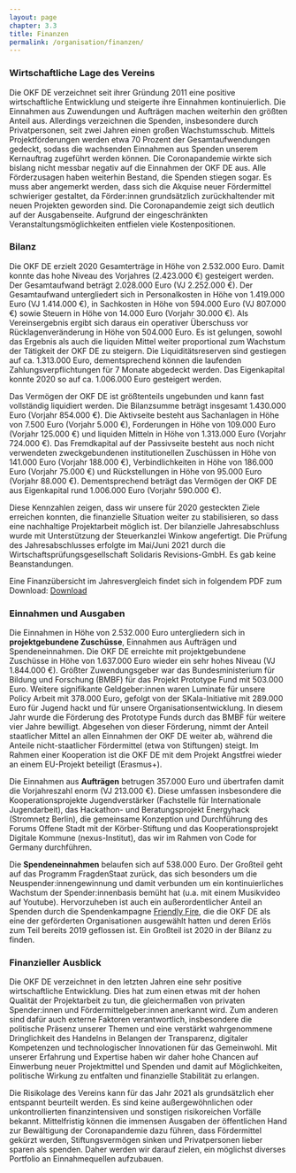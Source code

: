 ```yaml
---
layout: page
chapter: 3.3
title: Finanzen
permalink: /organisation/finanzen/
---
```


### Wirtschaftliche Lage des Vereins

Die OKF DE verzeichnet seit ihrer Gründung 2011 eine positive wirtschaftliche Entwicklung und steigerte ihre Einnahmen kontinuierlich. Die Einnahmen aus Zuwendungen und Aufträgen machen weiterhin den größten Anteil aus. Allerdings verzeichnen die Spenden, insbesondere durch Privatpersonen, seit zwei Jahren einen großen Wachstumsschub. Mittels Projektförderungen werden etwa 70 Prozent der Gesamtaufwendungen gedeckt, sodass die wachsenden Einnahmen aus Spenden unserem Kernauftrag zugeführt werden können. Die Coronapandemie wirkte sich bislang nicht  messbar negativ auf die Einnahmen der OKF DE aus. Alle Förderzusagen haben weiterhin Bestand, die Spenden stiegen sogar. Es muss aber angemerkt werden, dass sich die Akquise neuer Fördermittel schwieriger gestaltet, da Förder:innen grundsätzlich zurückhaltender mit neuen Projekten geworden sind. Die Coronapandemie zeigt sich deutlich auf der Ausgabenseite. Aufgrund der eingeschränkten Veranstaltungsmöglichkeiten entfielen viele Kostenpositionen.

### Bilanz

Die OKF DE erzielt 2020 Gesamterträge in Höhe von 2.532.000 Euro. Damit konnte das hohe Niveau des Vorjahres (2.423.000 €) gesteigert werden. Der Gesamtaufwand beträgt 2.028.000 Euro (VJ 2.252.000 €). Der Gesamtaufwand untergliedert sich in Personalkosten in Höhe von 1.419.000 Euro (VJ 1.414.000 €), in Sachkosten in Höhe von 594.000 Euro (VJ 807.000 €) sowie Steuern in Höhe von 14.000 Euro (Vorjahr 30.000 €). Als Vereinsergebnis ergibt sich daraus ein operativer Überschuss vor Rücklagenveränderung in Höhe von 504.000 Euro. Es ist gelungen, sowohl das Ergebnis als auch die liquiden Mittel weiter proportional zum Wachstum der Tätigkeit der OKF DE zu steigern. Die Liquiditätsreserven sind gestiegen auf ca. 1.313.000 Euro, dementsprechend können die laufenden Zahlungsverpflichtungen für 7 Monate abgedeckt werden. Das Eigenkapital konnte 2020 so auf ca. 1.006.000 Euro gesteigert werden. 

Das Vermögen der OKF DE ist größtenteils ungebunden und kann fast vollständig liquidiert werden. Die Bilanzsumme beträgt insgesamt 1.430.000 Euro (Vorjahr 854.000 €). Die Aktivseite besteht aus Sachanlagen in Höhe von 7.500 Euro (Vorjahr 5.000 €), Forderungen in Höhe von 109.000 Euro (Vorjahr 125.000 €) und liquiden Mitteln in Höhe von 1.313.000 Euro (Vorjahr 724.000 €). Das Fremdkapital auf der Passivseite besteht aus noch nicht verwendeten zweckgebundenen institutionellen Zuschüssen in Höhe von 141.000 Euro (Vorjahr 188.000 €), Verbindlichkeiten in Höhe von 186.000 Euro (Vorjahr 75.000 €) und Rückstellungen in Höhe von 95.000 Euro (Vorjahr 88.000 €). Dementsprechend beträgt das Vermögen der OKF DE aus Eigenkapital rund 1.006.000 Euro (Vorjahr 590.000 €).

Diese Kennzahlen zeigen, dass wir unsere für 2020 gesteckten Ziele erreichen konnten, die finanzielle Situation weiter zu stabilisieren, so dass eine nachhaltige Projektarbeit möglich ist. Der bilanzielle Jahresabschluss wurde mit Unterstützung der Steuerkanzlei Winkow angefertigt. Die Prüfung des Jahresabschlusses erfolgte im Mai/Juni 2021 durch die Wirtschaftsprüfungsgesellschaft Solidaris Revisions-GmbH. Es gab keine Beanstandungen.

Eine Finanzübersicht im Jahresvergleich findet sich in folgendem PDF zum Download:
<a href="/assets/documents/Finanzen_Jahresbericht_2020.pdf" class="download-table">Download</a>
<br>

### Einnahmen und Ausgaben

Die Einnahmen in Höhe von 2.532.000 Euro untergliedern sich in **projektgebundene Zuschüsse**, Einnahmen aus Aufträgen und Spendeneinnahmen. Die OKF DE erreichte mit projektgebundene Zuschüsse in Höhe von 1.637.000 Euro wieder ein sehr hohes Niveau (VJ 1.844.000 €). Größter Zuwendungsgeber war das Bundesministerium für Bildung und Forschung (BMBF) für das Projekt Prototype Fund mit 503.000 Euro. Weitere signifikante Geldgeber:innen waren Luminate für unsere Policy Arbeit mit 378.000 Euro, gefolgt von der SKala-Initiative mit 289.000 Euro für Jugend hackt und für unsere Organisationsentwicklung. In diesem Jahr wurde die Förderung des Prototype Funds durch das BMBF für weitere vier Jahre bewilligt. Abgesehen von dieser Förderung, nimmt der Anteil staatlicher Mittel an allen Einnahmen der OKF DE weiter ab, während die Anteile nicht-staatlicher Fördermittel (etwa von Stiftungen) steigt. Im Rahmen einer Kooperation ist die OKF DE mit dem Projekt Angstfrei wieder an einem EU-Projekt beteiligt (Erasmus+).  

Die Einnahmen aus **Aufträgen** betrugen 357.000 Euro und übertrafen damit die Vorjahreszahl enorm (VJ 213.000 €). Diese umfassen insbesondere die Kooperationsprojekte Jugendverstärker (Fachstelle für Internationale Jugendarbeit), das Hackathon- und Beratungsprojekt Energyhack (Stromnetz Berlin), die gemeinsame Konzeption und Durchführung des Forums Offene Stadt mit der Körber-Stiftung und das Kooperationsprojekt Digitale Kommune (nexus-Institut), das wir im Rahmen von Code for Germany durchführen. 

Die **Spendeneinnahmen** belaufen sich auf 538.000 Euro. Der Großteil geht auf das Programm FragdenStaat zurück, das sich besonders um die Neuspender:innengewinnung und damit verbunden um ein kontinuierliches Wachstum der Spender:innenbasis bemüht hat (u.a. mit einem Musikvideo auf Youtube). Hervorzuheben ist auch ein außerordentlicher Anteil an Spenden durch die Spendenkampagne [Friendly Fire](https://de.wikipedia.org/wiki/Friendly_Fire_(Charity-Livestream)), die die OKF DE als eine der geförderten Organisationen ausgewählt hatten und deren Erlös zum Teil bereits 2019 geflossen ist. Ein Großteil ist 2020 in der Bilanz zu finden.  

### Finanzieller Ausblick

Die OKF DE verzeichnet in den letzten Jahren eine sehr positive wirtschaftliche Entwicklung. Dies hat zum einen etwas mit der hohen Qualität der Projektarbeit zu tun, die gleichermaßen von privaten Spender:innen und Fördermittelgeber:innen anerkannt wird. Zum anderen sind dafür auch externe Faktoren verantwortlich, insbesondere die politische Präsenz unserer Themen und eine verstärkt wahrgenommene Dringlichkeit des Handelns in Belangen der Transparenz, digitaler Kompetenzen und technologischer Innovationen für das Gemeinwohl. Mit unserer Erfahrung und Expertise haben wir daher hohe Chancen auf Einwerbung neuer Projektmittel und Spenden und damit auf Möglichkeiten, politische Wirkung zu entfalten und finanzielle Stabilität zu erlangen. 

Die Risikolage des Vereins kann für das Jahr 2021 als grundsätzlich eher entspannt beurteilt werden. Es sind keine außergewöhnlichen oder unkontrollierten finanzintensiven und sonstigen risikoreichen Vorfälle bekannt. Mittelfristig können die immensen Ausgaben der öffentlichen Hand zur Bewältigung der Coronapandemie dazu führen, dass Fördermittel gekürzt werden, Stiftungsvermögen sinken und Privatpersonen lieber sparen als spenden. Daher werden wir darauf zielen, ein möglichst diverses Portfolio an Einnahmequellen aufzubauen.
